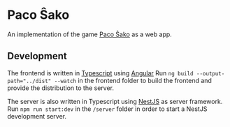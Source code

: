 # Paco Ŝako

An implementation of the game [Paco Ŝako](https://pacosako.com/) as a web app.

## Development

The frontend is written in [Typescript](http://typescriptlang.org/)
using [Angular](https://angular.io/)
Run `ng build --output-path="../dist" --watch` in the frontend folder
to build the frontend and provide the distribution to the server.

The server is also written in Typescript using [NestJS](http://nestjs.com/) as
server framework. Run `npm run start:dev` in the `/server` folder in order to start
a NestJS development server.

